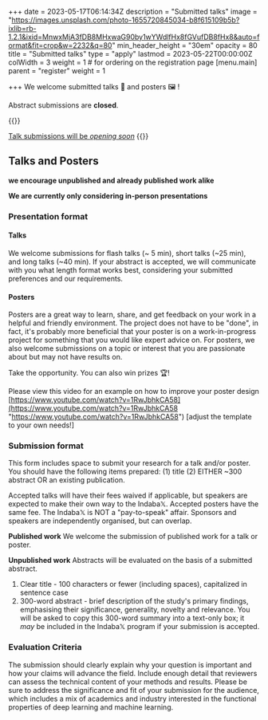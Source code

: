 +++
date = 2023-05-17T06:14:34Z
description = "Submitted talks"
image = "https://images.unsplash.com/photo-1655720845034-b8f615109b5b?ixlib=rb-1.2.1&ixid=MnwxMjA3fDB8MHxwaG90by1wYWdlfHx8fGVufDB8fHx8&auto=format&fit=crop&w=2232&q=80"
min_header_height = "30em"
opacity = 80
title = "Submitted talks"
type = "apply"
lastmod = 2023-05-22T00:00:00Z
colWidth = 3
weight = 1 # for ordering on the registration page
[menu.main]
parent = "register"
weight = 1

+++
We welcome submitted talks 🎤 and posters 🖼️ !

Abstract submissions are **closed**.

<!--more-->

{{<rawhtml>}}

<a href="" class="disabled btn btn-warning btn-lg text-white col-4 offset-4 col-xs-10 offset-xs-1" target="_blank" title="apply now">Talk submissions will be <em>opening soon</em></a>
{{</rawhtml>}}
<!-- ### [Submit abstract](https://forms.gle/3547q2cx12qWtCiJ6){.btn .btn-warning .btn-lg .text-white .col-4 .offset-4 .col-xs-10 .offset-xs-1} -->

<!-- ### Submit abstract{.disabled .btn .btn-warning .btn-lg .text-white .col-4 .offset-4 .col-xs-10 .offset-xs-1} -->

## Talks and Posters

**we encourage unpublished and already published work alike**

**We are currently only considering in-person presentations**

### Presentation format

#### Talks

We welcome submissions for flash talks (\~ 5 min), short talks (\~25 min), and long talks (\~40 min). If your abstract is accepted, we will communicate with you what length format works best, considering your submitted preferences and our requirements.

#### Posters

Posters are a great way to learn, share, and get feedback on your work in a helpful and friendly environment.
The project does not have to be "done", in fact, it's probably more beneficial that your poster is on a work-in-progress project for something that you would like expert advice on.
For posters, we also welcome submissions on a topic or interest that you are passionate about but may not have results on.

Take the opportunity. You can also win prizes 🏆!

Please view this video for an example on how to improve your poster design [https://www.youtube.com/watch?v=1RwJbhkCA58](https://www.youtube.com/watch?v=1RwJbhkCA58 "https://www.youtube.com/watch?v=1RwJbhkCA58") \[adjust the template to your own needs!\]

### Submission format

This form includes space to submit your research for a talk and/or poster.
You should have the following items prepared:
(1) title
(2) EITHER ~300 abstract OR an existing publication.

Accepted talks will have their fees waived if applicable, but speakers are expected to make their own way to the Indaba𝕏. Accepted posters have the same fee.
The Indaba𝕏 is NOT a "pay-to-speak" affair. Sponsors and speakers are independently organised, but can overlap.

**Published work**
We welcome the submission of published work for a talk or poster.

**Unpublished work**
Abstracts will be evaluated on the basis of a submitted abstract.

1. Clear title - 100 characters or fewer (including spaces), capitalized in sentence case
2. 300-word abstract - brief description of the study's primary findings, emphasising their significance, generality, novelty and relevance. You will be asked to copy this 300-word summary into a text-only box; it *may* be included in the Indaba𝕏 program if your submission is accepted.

### Evaluation Criteria

The submission should clearly explain why your question is important and how your claims will advance the field. Include enough detail that reviewers can assess the technical content of your methods and results. Please be sure to address the significance and fit of your submission for the audience, which includes a mix of academics and industry interested in the functional properties of deep learning and machine learning.
